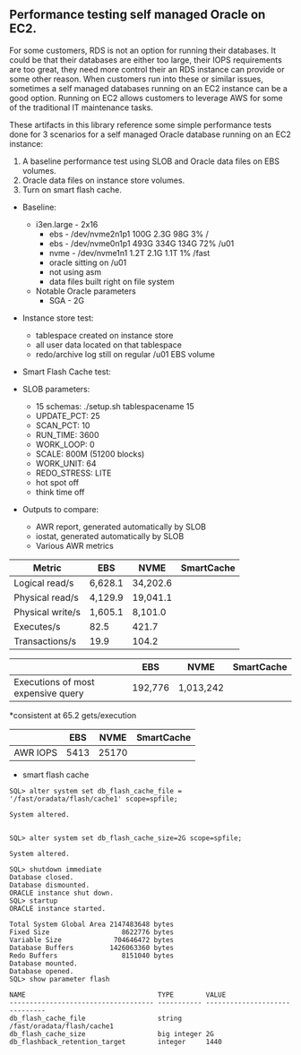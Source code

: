 ## Performance testing self managed Oracle on EC2.
For some customers, RDS is not an option for running their databases. It could be that their databases are either too large, their IOPS requirements are too great, they need more control their an RDS instance can provide or some other reason. When customers run into these or similar issues, sometimes a self managed databases running on an EC2 instance can be a good option. Running on EC2 allows customers to leverage AWS for some of the traditional IT maintenance tasks.

These artifacts in this library reference some simple performance tests done for 3 scenarios for a self managed Oracle database running on an EC2 instance:
1. A baseline performance test using SLOB and Oracle data files on EBS volumes.
2. Oracle data files on instance store volumes.
3. Turn on smart flash cache.

- Baseline:
  - i3en.large - 2x16
    - ebs - /dev/nvme2n1p1  100G  2.3G   98G   3% /
    - ebs - /dev/nvme0n1p1  493G  334G  134G  72% /u01
    - nvme - /dev/nvme1n1    1.2T  2.1G  1.1T   1% /fast
    - oracle sitting on /u01
    - not using asm
    - data files built right on file system
  - Notable Oracle parameters
    - SGA - 2G
- Instance store test:
    - tablespace created on instance store
    - all user data located on that tablespace
    - redo/archive log still on regular /u01 EBS volume
- Smart Flash Cache test:

- SLOB parameters:
  - 15 schemas: ./setup.sh tablespacename 15
  - UPDATE_PCT: 25
  - SCAN_PCT: 10
  - RUN_TIME: 3600
  - WORK_LOOP: 0
  - SCALE: 800M (51200 blocks)
  - WORK_UNIT: 64
  - REDO_STRESS: LITE
  - hot spot off
  - think time off

- Outputs to compare:
  - AWR report, generated automatically by SLOB
  - iostat, generated automatically by SLOB
  - Various AWR metrics

| Metric           |    EBS     |   NVME   | SmartCache |
| ----             | ---------- | -------- | ---------- |
| Logical read/s   |  6,628.1   | 34,202.6 | 
| Physical read/s  |  4,129.9   | 19,041.1 | 
| Physical write/s |  1,605.1   | 8,101.0  | 
| Executes/s       |   82.5     |  421.7   |
| Transactions/s   |   19.9     |  104.2   |

|                                  |     EBS     |    NVME    | SmartCache |
| -------------                    |  --------   |   -------  | ---------  |
|Executions of most expensive query |   192,776   |  1,013,242 |   | 

*consistent at 65.2 gets/execution

|              |   EBS    |  NVME  |  SmartCache |
| ----         | -------  | ------ |  -------    |
| AWR IOPS     |   5413   |  25170 |             |


- smart flash cache
```
SQL> alter system set db_flash_cache_file = '/fast/oradata/flash/cache1' scope=spfile;

System altered.


SQL> alter system set db_flash_cache_size=2G scope=spfile;

System altered.

SQL> shutdown immediate
Database closed.
Database dismounted.
ORACLE instance shut down.
SQL> startup
ORACLE instance started.

Total System Global Area 2147483648 bytes
Fixed Size                  8622776 bytes
Variable Size             704646472 bytes
Database Buffers         1426063360 bytes
Redo Buffers                8151040 bytes
Database mounted.
Database opened.
SQL> show parameter flash

NAME                                 TYPE        VALUE
------------------------------------ ----------- ------------------------------
db_flash_cache_file                  string      /fast/oradata/flash/cache1
db_flash_cache_size                  big integer 2G
db_flashback_retention_target        integer     1440
```
